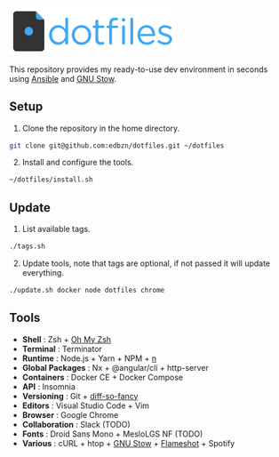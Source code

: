 <img src="./.assets/dotfiles-logo.png" width="300" alt="dotfiles">

This repository provides my ready-to-use dev environment in seconds using [Ansible](https://www.ansible.com
) and [GNU Stow](https://www.gnu.org/software/stow/).

## Setup

1. Clone the repository in the home directory.

```sh
git clone git@github.com:edbzn/dotfiles.git ~/dotfiles
```

2. Install and configure the tools.

```sh
~/dotfiles/install.sh
```

## Update

1. List available tags.

```sh
./tags.sh
```

2. Update tools, note that tags are optional, if not passed it will update everything.

```sh
./update.sh docker node dotfiles chrome
```

## Tools

- **Shell** : Zsh + [Oh My Zsh](https://ohmyz.sh/)
- **Terminal** : Terminator
- **Runtime** : Node.js + Yarn + NPM + [n](https://github.com/tj/n)
- **Global Packages** : Nx + @angular/cli + http-server
- **Containers** : Docker CE + Docker Compose
- **API** : Insomnia
- **Versioning** : Git + [diff-so-fancy](https://github.com/so-fancy/diff-so-fancy)
- **Editors** : Visual Studio Code + Vim
- **Browser** : Google Chrome
- **Collaboration** : Slack (TODO)
- **Fonts** : Droid Sans Mono + MesloLGS NF (TODO)
- **Various** : cURL + htop + [GNU Stow](https://www.gnu.org/software/stow/) + [Flameshot](https://flameshot.org/) + Spotify
